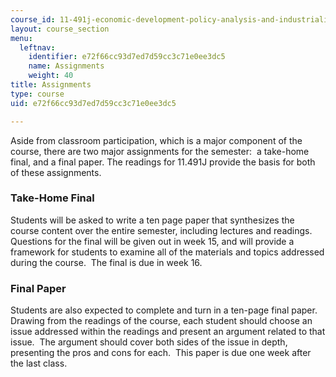 ```yaml
---
course_id: 11-491j-economic-development-policy-analysis-and-industrialization-fall-2004
layout: course_section
menu:
  leftnav:
    identifier: e72f66cc93d7ed7d59cc3c71e0ee3dc5
    name: Assignments
    weight: 40
title: Assignments
type: course
uid: e72f66cc93d7ed7d59cc3c71e0ee3dc5

---
```


Aside from classroom participation, which is a major component of the course, there are two major assignments for the semester:  a take-home final, and a final paper. The readings for 11.491J provide the basis for both of these assignments.

### Take-Home Final

Students will be asked to write a ten page paper that synthesizes the course content over the entire semester, including lectures and readings.  Questions for the final will be given out in week 15, and will provide a framework for students to examine all of the materials and topics addressed during the course.  The final is due in week 16.

### Final Paper

Students are also expected to complete and turn in a ten-page final paper. Drawing from the readings of the course, each student should choose an issue addressed within the readings and present an argument related to that issue.  The argument should cover both sides of the issue in depth, presenting the pros and cons for each.  This paper is due one week after the last class.